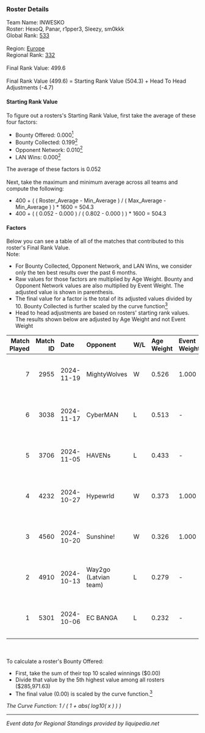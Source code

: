 ### Roster Details<br />
Team Name: INWESKO<br />
Roster: HexoQ, Panar, r1pper3, Sleezy, sm0kkk<br />
Global Rank: [533](../../standings_global_2025_02_28.md)<br />
<br />
Region: [Europe]( ../../standings_europe_2025_02_28.md)<br />
Regional Rank: [332]( ../../standings_europe_2025_02_28.md)<br />
<br />
Final Rank Value:  499.6<br />
<br />
Final Rank Value (499.6) = Starting Rank Value (504.3) + Head To Head Adjustments (-4.7)<br />

#### Starting Rank Value<br />
To figure out a rosters's Starting Rank Value, first take the average of these four factors:<br />
- Bounty Offered: 0.000[<sup>1</sup>](#table2)
- Bounty Collected: 0.199[<sup>2</sup>](#table1)
- Opponent Network: 0.010[<sup>2</sup>](#table1)
- LAN Wins: 0.000[<sup>2</sup>](#table1)

The average of these factors is 0.052<br />
<br />
Next, take the maximum and minimum average across all teams and compute the following:<br />
- 400 + ( ( Roster_Average - Min_Average ) / ( Max_Average - Min_Average ) ) * 1600 = 504.3
- 400 + ( ( 0.052 - 0.000 ) / ( 0.802 - 0.000 ) ) * 1600 = 504.3


#### Factors<br />
Below you can see a table of all of the matches that contributed to this roster's Final Rank Value.<br />
Note:<br />

- For Bounty Collected, Opponent Network, and LAN Wins, we consider only the ten best results over the past 6 months.
- Raw values for those factors are multiplied by Age Weight. Bounty and Opponent Network values are also multiplied by Event Weight. The adjusted value is shown in parenthesis.
- The final value for a factor is the total of its adjusted values divided by 10. Bounty Collected is further scaled by the curve function[<sup>3</sup>](#curveFunction)
- Head to head adjustments are based on rosters' starting rank values. The results shown below are adjusted by Age Weight and not Event Weight
<span id="table1"></span><br />


| Match Played | Match ID | Date       | Opponent              | W/L | Age Weight | Event Weight | Bounty Collected | Opponent Network | LAN Wins  | H2H Adj. | Roster                                |
| -: | -: | :- | :- | :- | :- | :- | :- | :- | :- | -: | :- |
|            7 |     2955 | 2024-11-19 | MightyWolves          | W   | 0.526      | 1.000        | 0.000 (0.000)    | 0.044 (0.023)    | 0 (0.000) |     6.30 | HexoQ, Panar, r1pper3, Sleezy, sm0kkk |
|            6 |     3038 | 2024-11-17 | CyberMAN              | L   | 0.513      | -            | -                | -                | -         |    -8.46 | HexoQ, Panar, r1pper3, Sleezy, sm0kkk |
|            5 |     3706 | 2024-11-05 | HAVENs                | L   | 0.433      | -            | -                | -                | -         |    -8.59 | HexoQ, Panar, r1pper3, Sleezy, sm0kkk |
|            4 |     4232 | 2024-10-27 | Hypewrld              | W   | 0.373      | 1.000        | 0.003 (0.001)    | 0.202 (0.075)    | 0 (0.000) |     8.78 | HexoQ, Panar, r1pper3, Sleezy, sm0kkk |
|            3 |     4560 | 2024-10-20 | Sunshine!             | W   | 0.326      | 1.000        | 0.000 (0.000)    | 0.000 (0.000)    | 0 (0.000) |     3.66 | HexoQ, Panar, r1pper3, Sleezy, sm0kkk |
|            2 |     4910 | 2024-10-13 | Way2go (Latvian team) | L   | 0.279      | -            | -                | -                | -         |    -3.05 | HexoQ, Panar, r1pper3, Sleezy, sm0kkk |
|            1 |     5301 | 2024-10-06 | EC BANGA              | L   | 0.232      | -            | -                | -                | -         |    -3.39 | HexoQ, Panar, r1pper3, Sleezy, sm0kkk |

<br />
<span id="table2"></span><br />
To calculate a roster's Bounty Offered:<br />

- First, take the sum of their top 10 scaled winnings ($0.00)
- Divide that value by the 5th highest value among all rosters ($285,971.63)
- The final value (0.00) is scaled by the curve function.[<sup>3</sup>](#curveFunction)

<span id="curveFunction"></span>_The Curve Function: 1 / ( 1 + abs( log10( x ) ) )_<br />

---
_Event data for Regional Standings provided by liquipedia.net_<br />
